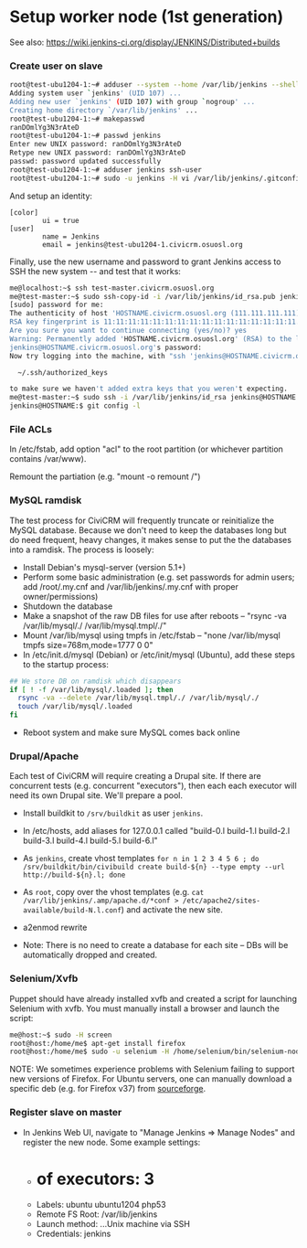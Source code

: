 # Setup worker node (1st generation)

See also: https://wiki.jenkins-ci.org/display/JENKINS/Distributed+builds

### Create user on slave

```bash
root@test-ubu1204-1:~# adduser --system --home /var/lib/jenkins --shell /bin/bash jenkins
Adding system user `jenkins' (UID 107) ...
Adding new user `jenkins' (UID 107) with group `nogroup' ...
Creating home directory `/var/lib/jenkins' ...
root@test-ubu1204-1:~# makepasswd
ranDOmlYg3N3rAteD
root@test-ubu1204-1:~# passwd jenkins
Enter new UNIX password: ranDOmlYg3N3rAteD
Retype new UNIX password: ranDOmlYg3N3rAteD
passwd: password updated successfully
root@test-ubu1204-1:~# adduser jenkins ssh-user
root@test-ubu1204-1:~# sudo -u jenkins -H vi /var/lib/jenkins/.gitconfig
```

And setup an identity:

```
[color]
        ui = true
[user]
        name = Jenkins
        email = jenkins@test-ubu1204-1.civicrm.osuosl.org
```

Finally, use the new username and password to grant Jenkins access to SSH
the new system -- and test that it works:

```bash
me@localhost:~$ ssh test-master.civicrm.osuosl.org
me@test-master:~$ sudo ssh-copy-id -i /var/lib/jenkins/id_rsa.pub jenkins@HOSTNAME.civicrm.osuosl.org
[sudo] password for me:
The authenticity of host 'HOSTNAME.civicrm.osuosl.org (111.111.111.111)' can't be established.
RSA key fingerprint is 11:11:11:11:11:11:11:11:11:11:11:11:11:11:11:11.
Are you sure you want to continue connecting (yes/no)? yes
Warning: Permanently added 'HOSTNAME.civicrm.osuosl.org' (RSA) to the list of known hosts.
jenkins@HOSTNAME.civicrm.osuosl.org's password:
Now try logging into the machine, with "ssh 'jenkins@HOSTNAME.civicrm.osuosl.org'", and check in:

  ~/.ssh/authorized_keys

to make sure we haven't added extra keys that you weren't expecting.
me@test-master:~$ sudo ssh -i /var/lib/jenkins/id_rsa jenkins@HOSTNAME.civicrm.osuosl.org
jenkins@HOSTNAME:$ git config -l
```

### File ACLs

In /etc/fstab, add option "acl" to the root partition (or whichever partition contains /var/www).

Remount the partiation (e.g. "mount -o remount /")

### MySQL ramdisk

The test process for CiviCRM will frequently truncate or reinitialize the
MySQL database.  Because we don't need to keep the databases long but do
need frequent, heavy changes, it makes sense to put the the databases into a
ramdisk.  The process is loosely:

 * Install Debian's mysql-server (version 5.1+)
 * Perform some basic administration (e.g. set passwords for admin users; add /root/.my.cnf and /var/lib/jenkins/.my.cnf with proper owner/permissions)
 * Shutdown the database
 * Make a snapshot of the raw DB files for use after reboots – "rsync -va /var/lib/mysql/./ /var/lib/mysql.tmpl/./"
 * Mount /var/lib/mysql using tmpfs in /etc/fstab – "none    /var/lib/mysql  tmpfs   size=768m,mode=1777     0 0"
 * In /etc/init.d/mysql (Debian) or /etc/init/mysql (Ubuntu), add these steps to the startup process:

```bash
## We store DB on ramdisk which disappears
if [ ! -f /var/lib/mysql/.loaded ]; then
  rsync -va --delete /var/lib/mysql.tmpl/./ /var/lib/mysql/./
  touch /var/lib/mysql/.loaded
fi
```

 * Reboot system and make sure MySQL comes back online

### Drupal/Apache

Each test of CiviCRM will require creating a Drupal site. If there are
concurrent tests (e.g.  concurrent "executors"), then each each executor
will need its own Drupal site.  We'll prepare a pool.

 * Install buildkit to `/srv/buildkit` as user `jenkins`.
 * In /etc/hosts, add aliases for 127.0.0.1 called "build-0.l build-1.l build-2.l build-3.l build-4.l build-5.l build-6.l"
 * As `jenkins`, create vhost templates `for n in 1 2 3 4 5 6 ; do /srv/buildkit/bin/civibuild create build-${n} --type empty --url http://build-${n}.l; done`
 * As `root`, copy over the vhost templates (e.g. `cat /var/lib/jenkins/.amp/apache.d/*conf > /etc/apache2/sites-available/build-N.l.conf`) and activate the new site.

 * a2enmod rewrite
 * Note: There is no need to create a database for each site – DBs will be automatically dropped and created.

### Selenium/Xvfb

Puppet should have already installed xvfb and created a script for launching
Selenium with xvfb.  You must manually install a browser and launch the
script:

```bash
me@host:~$ sudo -H screen
root@host:/home/me$ apt-get install firefox
root@host:/home/me$ sudo -u selenium -H /home/selenium/bin/selenium-node.sh
```

NOTE: We sometimes experience problems with Selenium failing to support new
versions of Firefox. For Ubuntu servers, one can manually download a
specific deb (e.g. for Firefox v37) from [sourceforge](http://sourceforge.net/projects/ubuntuzilla/files/mozilla/apt/pool/main/f/firefox-mozilla-build/).

### Register slave on master

 * In Jenkins Web UI, navigate to "Manage Jenkins => Manage Nodes" and register the new node. Some example settings:
   * # of executors: 3
   * Labels: ubuntu ubuntu1204 php53
   * Remote FS Root: /var/lib/jenkins
   * Launch method: ...Unix machine via SSH
   * Credentials: jenkins

